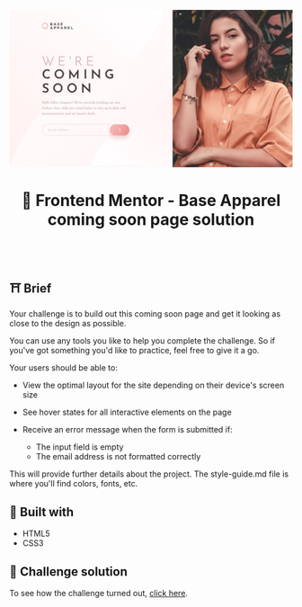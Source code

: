 <p align="center">
  <img src="./docs/design/desktop-design.jpg" alt="design base apparel" />
</p>
<h1 align="center">
  🚀 Frontend Mentor - Base Apparel coming soon page solution
</h1>

<br />
<br />

## ⛩️ Brief

Your challenge is to build out this coming soon page and get it looking as close to the design as possible.

You can use any tools you like to help you complete the challenge. So if you've got something you'd like to practice, feel free to give it a go.

Your users should be able to:

- View the optimal layout for the site depending on their device's screen size
- See hover states for all interactive elements on the page
- Receive an error message when the form is submitted if:
  
  - The input field is empty
  - The email address is not formatted correctly

This will provide further details about the project. 
The style-guide.md file is where you'll find colors, fonts, etc.



## 🧰 Built with

- HTML5
- CSS3



## 🔗 Challenge solution

To see how the challenge turned out, <a href="./index.html">click here</a>.